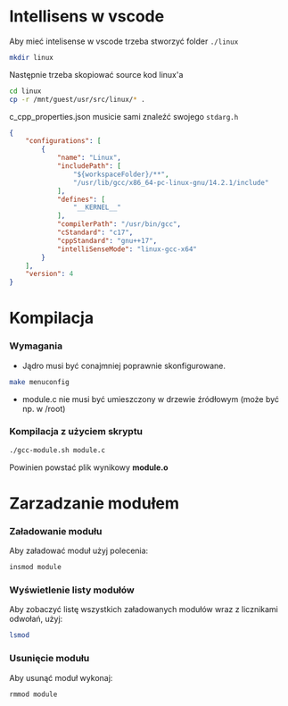 # Intellisens w vscode

Aby mieć intelisense w vscode trzeba stworzyć folder `./linux`

```zsh
mkdir linux
```

Następnie trzeba skopiować source kod linux'a
```zsh
cd linux
cp -r /mnt/guest/usr/src/linux/* .
```

c_cpp_properties.json musicie sami znaleźć swojego `stdarg.h`
```json
{
    "configurations": [
        {
            "name": "Linux",
            "includePath": [
                "${workspaceFolder}/**",
                "/usr/lib/gcc/x86_64-pc-linux-gnu/14.2.1/include"
            ],
            "defines": [
                "__KERNEL__"
            ],
            "compilerPath": "/usr/bin/gcc",
            "cStandard": "c17",
            "cppStandard": "gnu++17",
            "intelliSenseMode": "linux-gcc-x64"
        }
    ],
    "version": 4
}
```

# Kompilacja

### Wymagania
- Jądro musi być conajmniej poprawnie skonfigurowane.
```zsh
make menuconfig
```
- module.c nie musi być umieszczony w drzewie źródłowym (może być np. w /root)

### Kompilacja z użyciem skryptu
```zsh
./gcc-module.sh module.c
```

Powinien powstać plik wynikowy **module.o**



# Zarzadzanie modułem

### Załadowanie modułu
Aby załadować moduł użyj polecenia:

```zsh
insmod module
```

### Wyświetlenie listy modułów
Aby zobaczyć listę wszystkich załadowanych modułów wraz z licznikami odwołań, użyj:

```zsh
lsmod
```

### Usunięcie modułu
Aby usunąć moduł wykonaj:

```zsh
rmmod module
```